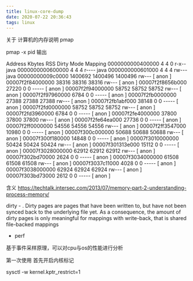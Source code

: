 ```yaml
---
title: linux-core-dump
date: 2020-07-22 20:36:43
tags: linux
---
```


关于 计算机的内存说明 pmap


pmap -x pid
输出

Address           Kbytes     RSS   Dirty Mode  Mapping
0000000000400000       4       4       0 r-x-- java
0000000000600000       4       4       4 r---- java
0000000000601000       4       4       4 rw--- java
00000000009c0000 1400692 1400496 1400496 rw---   [ anon ]
00007f2f84000000   38316   38316   38316 rw---   [ anon ]
00007f2f8656b000   27220       0       0 -----   [ anon ]
00007f2f94000000   58752   58752   58752 rw---   [ anon ]
00007f2f97960000    6784       0       0 -----   [ anon ]
00007f2fb0000000   27388   27388   27388 rw---   [ anon ]
00007f2fb1abf000   38148       0       0 -----   [ anon ]
00007f2fd0000000   58752   58752   58752 rw---   [ anon ]
00007f2fd3960000    6784       0       0 -----   [ anon ]
00007f2fe4000000   37800   37800   37800 rw---   [ anon ]
00007f2fe64ea000   27736       0       0 -----   [ anon ]
00007f2ff0000000   54556   54556   54556 rw---   [ anon ]
00007f2ff3547000   10980       0       0 -----   [ anon ]
00007f300c000000   50688   50688   50688 rw---   [ anon ]
00007f300f180000   14848       0       0 -----   [ anon ]
00007f3010000000   50424   50424   50424 rw---   [ anon ]
00007f301313e000   15112       0       0 -----   [ anon ]
00007f3028000000   62912   62912   62912 rw---   [ anon ]
00007f302bd70000    2624       0       0 -----   [ anon ]
00007f3034000000   61508   61508   61508 rw---   [ anon ]
00007f3037c11000    4028       0       0 -----   [ anon ]
00007f3038000000   62924   62924   62924 rw---   [ anon ]
00007f303bd73000    2612       0       0 -----   [ anon ]



含义 https://techtalk.intersec.com/2013/07/memory-part-2-understanding-process-memory/

dirty - . Dirty pages are pages that have been written to, but have not been synced back to the underlying file yet. As a consequence, the amount of dirty pages is only meaningful for mappings with write-back, that is shared file-backed mappings 





- perf

基于事件采样原理，可以对cpu与os的性能进行分析

第一次使用 
首先开启内核标记

sysctl -w kernel.kptr_restrict=1